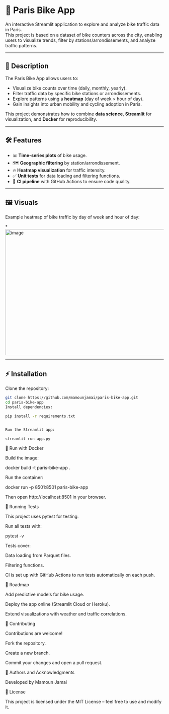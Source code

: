# 🚴 Paris Bike App

An interactive Streamlit application to explore and analyze bike traffic data in Paris.  
This project is based on a dataset of bike counters across the city, enabling users to visualize trends, filter by stations/arrondissements, and analyze traffic patterns.

---

## 📖 Description

The Paris Bike App allows users to:
- Visualize bike counts over time (daily, monthly, yearly).
- Filter traffic data by specific bike stations or arrondissements.
- Explore patterns using a **heatmap** (day of week × hour of day).
- Gain insights into urban mobility and cycling adoption in Paris.

This project demonstrates how to combine **data science**, **Streamlit** for visualization, and **Docker** for reproducibility.

---

## 🛠️ Features

- 📊 **Time-series plots** of bike usage.
- 🗺️ **Geographic filtering** by station/arrondissement.
- 🔥 **Heatmap visualization** for traffic intensity.
- ✅ **Unit tests** for data loading and filtering functions.
- 🔄 **CI pipeline** with GitHub Actions to ensure code quality.

---

## 🖼️ Visuals

Example heatmap of bike traffic by day of week and hour of day:

*<img width="600" height="400" alt="image" src="https://github.com/user-attachments/assets/bf28e1d9-add9-421c-82f2-d8251a10c9f7" />


---

## ⚡ Installation

Clone the repository:

```bash
git clone https://github.com/mamounjamai/paris-bike-app.git
cd paris-bike-app
Install dependencies:

pip install -r requirements.txt


Run the Streamlit app:

streamlit run app.py
```

🐳 Run with Docker

Build the image:

docker build -t paris-bike-app .


Run the container:

docker run -p 8501:8501 paris-bike-app


Then open http://localhost:8501
 in your browser.

🧪 Running Tests

This project uses pytest for testing.

Run all tests with:

pytest -v


Tests cover:

Data loading from Parquet files.

Filtering functions.

CI is set up with GitHub Actions to run tests automatically on each push.

📌 Roadmap

Add predictive models for bike usage.

Deploy the app online (Streamlit Cloud or Heroku).

Extend visualizations with weather and traffic correlations.

🙌 Contributing

Contributions are welcome!

Fork the repository.

Create a new branch.

Commit your changes and open a pull request.

👤 Authors and Acknowledgments

Developed by Mamoun Jamai

📄 License

This project is licensed under the MIT License – feel free to use and modify it.

